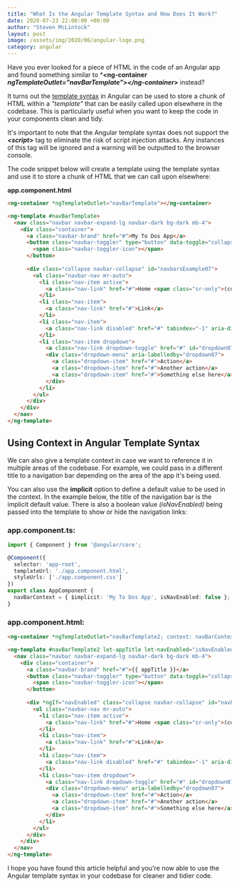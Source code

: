 ```yaml
---
title: "What Is the Angular Template Syntax and How Does It Work?"
date: 2020-07-23 22:00:00 +00:00
author: "Steven McLintock"
layout: post
image: /assets/img/2020/06/angular-logo.png
category: angular
---
```


Have you ever looked for a piece of HTML in the code of an Angular app and found something similar to ***&lt;ng-container *ngTemplateOutlet="navBarTemplate"&gt;&lt;/ng-container&gt;*** instead?

It turns out the [template syntax](https://angular.io/guide/template-syntax) in Angular can be used to store a chunk of HTML within a *"template"* that can be easily called upon elsewhere in the codebase. This is particularly useful when you want to keep the code in your components clean and tidy.

It's important to note that the Angular template syntax does not support the ***&lt;script&gt;*** tag to eliminate the risk of script injection attacks. Any instances of this tag will be ignored and a warning will be outputted to the browser console.

The code snippet below will create a template using the template syntax and use it to store a chunk of HTML that we can call upon elsewhere:

**app.component.html**

```html
<ng-container *ngTemplateOutlet="navBarTemplate"></ng-container>

<ng-template #navBarTemplate>
  <nav class="navbar navbar-expand-lg navbar-dark bg-dark mb-4">
    <div class="container">
      <a class="navbar-brand" href="#">My To Dos App</a>
      <button class="navbar-toggler" type="button" data-toggle="collapse" data-target="#navbarsExample07" aria-controls="navbarsExample07" aria-expanded="false" aria-label="Toggle navigation">
        <span class="navbar-toggler-icon"></span>
      </button>
  
      <div class="collapse navbar-collapse" id="navbarsExample07">
        <ul class="navbar-nav mr-auto">
          <li class="nav-item active">
            <a class="nav-link" href="#">Home <span class="sr-only">(current)</span></a>
          </li>
          <li class="nav-item">
            <a class="nav-link" href="#">Link</a>
          </li>
          <li class="nav-item">
            <a class="nav-link disabled" href="#" tabindex="-1" aria-disabled="true">Disabled</a>
          </li>
          <li class="nav-item dropdown">
            <a class="nav-link dropdown-toggle" href="#" id="dropdown07" data-toggle="dropdown" aria-haspopup="true" aria-expanded="false">Dropdown</a>
            <div class="dropdown-menu" aria-labelledby="dropdown07">
              <a class="dropdown-item" href="#">Action</a>
              <a class="dropdown-item" href="#">Another action</a>
              <a class="dropdown-item" href="#">Something else here</a>
            </div>
          </li>
        </ul>
      </div>
    </div>
  </nav>
</ng-template>
```

## Using Context in Angular Template Syntax

We can also give a template context in case we want to reference it in multiple areas of the codebase. For example, we could pass in a different title to a navigation bar depending on the area of the app it's being used.

You can also use the **implicit** option to define a default value to be used in the context. In the example below, the title of the navigation bar is the implicit default value. There is also a boolean value *(isNavEnabled)* being passed into the template to show or hide the navigation links:

### app.component.ts:

```typescript
import { Component } from '@angular/core';

@Component({
  selector: 'app-root',
  templateUrl: './app.component.html',
  styleUrls: ['./app.component.css']
})
export class AppComponent {
  navBarContext = { $implicit: 'My To Dos App', isNavEnabled: false };
}
```

### app.component.html:

```html
<ng-container *ngTemplateOutlet="navBarTemplate2; context: navBarContext"></ng-container>

<ng-template #navBarTemplate2 let-appTitle let-navEnabled="isNavEnabled">
  <nav class="navbar navbar-expand-lg navbar-dark bg-dark mb-4">
    <div class="container">
      <a class="navbar-brand" href="#">{{ appTitle }}</a>
      <button class="navbar-toggler" type="button" data-toggle="collapse" data-target="#navbarsExample07" aria-controls="navbarsExample07" aria-expanded="false" aria-label="Toggle navigation">
        <span class="navbar-toggler-icon"></span>
      </button>
      
      <div *ngIf="navEnabled" class="collapse navbar-collapse" id="navbarsExample07">
        <ul class="navbar-nav mr-auto">
          <li class="nav-item active">
            <a class="nav-link" href="#">Home <span class="sr-only">(current)</span></a>
          </li>
          <li class="nav-item">
            <a class="nav-link" href="#">Link</a>
          </li>
          <li class="nav-item">
            <a class="nav-link disabled" href="#" tabindex="-1" aria-disabled="true">Disabled</a>
          </li>
          <li class="nav-item dropdown">
            <a class="nav-link dropdown-toggle" href="#" id="dropdown07" data-toggle="dropdown" aria-haspopup="true" aria-expanded="false">Dropdown</a>
            <div class="dropdown-menu" aria-labelledby="dropdown07">
              <a class="dropdown-item" href="#">Action</a>
              <a class="dropdown-item" href="#">Another action</a>
              <a class="dropdown-item" href="#">Something else here</a>
            </div>
          </li>
        </ul>
      </div>
    </div>
  </nav>
</ng-template>
```

I hope you have found this article helpful and you're now able to use the Angular template syntax in your codebase for cleaner and tidier code.